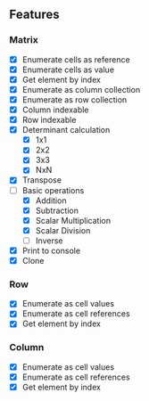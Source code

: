## Features

### Matrix

- [x] Enumerate cells as reference
- [x] Enumerate cells as value
- [x] Get element by index
- [x] Enumerate as column collection
- [x] Enumerate as row collection
- [x] Column indexable
- [x] Row indexable
- [x] Determinant calculation
    - [x] 1x1
    - [x] 2x2
    - [x] 3x3
    - [x] NxN
- [x] Transpose
- [ ] Basic operations
    - [x] Addition
    - [x] Subtraction
    - [x] Scalar Multiplication
    - [x] Scalar Division
    - [ ] Inverse
- [x] Print to console
- [x] Clone

### Row

- [x] Enumerate as cell values
- [x] Enumerate as cell references
- [x] Get element by index

### Column

- [x] Enumerate as cell values
- [x] Enumerate as cell references
- [x] Get element by index
